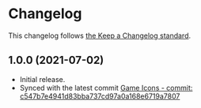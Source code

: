 # Changelog

This changelog follows [the Keep a Changelog standard](https://keepachangelog.com).


## 1.0.0 (2021-07-02)
* Initial release.
* Synced with the latest commit [Game Icons - commit: c547b7e4941d83bba737cd97a0a168e6719a7807](https://github.com/game-icons/icons/commit/c547b7e4941d83bba737cd97a0a168e6719a7807)
